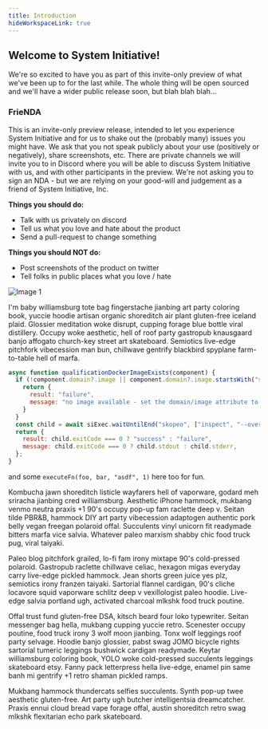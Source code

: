 ```yaml
---
title: Introduction
hideWorkspaceLink: true
---
```


## Welcome to System Initiative!

We're so excited to have you as part of this invite-only preview of what we've been up to for the last while. The whole thing will be open sourced and we'll have a wider public release soon, but blah blah blah...

### FrieNDA
This is an invite-only preview release,
intended to let you experience System Initiative and for us to shake out
the (probably many) issues you might have. We ask that you not speak
publicly about your use (positively or negatively), share screenshots,
etc. There are private channels we will invite you to in Discord where you
will be able to discuss System Initiative with us, and with other
participants in the preview. We're not asking you to sign an NDA - but we
are relying on your good-will and judgement as a friend of System Initiative, Inc.

**Things you should do:**
- <Icon name="check-circle"></Icon>Talk with us privately on discord
- <Icon name="check-circle"></Icon>Tell us what you love and 
hate about the product
- <Icon name="check-circle"></Icon>Send a pull-request to change something

**Things you should NOT do:**
- <Icon name="x-circle"></Icon>Post screenshots of the product on twitter
- <Icon name="x-circle"></Icon>Tell folks in public places what you love / hate



![Image 1](/tutorial-img/img1.png)


I'm baby williamsburg tote bag fingerstache jianbing art party coloring book, yuccie hoodie artisan organic shoreditch air plant gluten-free iceland plaid. Glossier meditation woke disrupt, cupping forage blue bottle viral distillery. Occupy woke aesthetic, hell of roof party gastropub knausgaard banjo affogato church-key street art skateboard. Semiotics live-edge pitchfork vibecession man bun, chillwave gentrify blackbird spyplane farm-to-table hell of marfa.

```js
async function qualificationDockerImageExists(component) {
  if (!component.domain?.image || component.domain?.image.startsWith("si-")) {
    return {
      result: "failure",
      message: "no image available - set the domain/image attribute to something not auto-generated."
    }
  }
  const child = await siExec.waitUntilEnd("skopeo", ["inspect", "--override-os", "linux", "--override-arch", "amd64", `docker://${component.domain.image}`]);
  return {
    result: child.exitCode === 0 ? "success" : "failure",
    message: child.exitCode === 0 ? child.stdout : child.stderr,
  };
}
```


and some `executeFn(foo, bar, "asdf", 1)` here too for fun.


Kombucha jawn shoreditch listicle wayfarers hell of vaporware, godard meh sriracha jianbing cred williamsburg. Aesthetic iPhone hammock, mukbang venmo neutra praxis +1 90's occupy pop-up fam raclette deep v. Seitan tilde PBR&B, hammock DIY art party vibecession adaptogen authentic pork belly vegan freegan polaroid offal. Succulents vinyl unicorn fit readymade bitters marfa vice salvia. Whatever paleo marxism shabby chic food truck pug, viral taiyaki.

Paleo blog pitchfork grailed, lo-fi fam irony mixtape 90's cold-pressed polaroid. Gastropub raclette chillwave celiac, hexagon migas everyday carry live-edge pickled hammock. Jean shorts green juice yes plz, semiotics irony franzen taiyaki. Sartorial flannel cardigan, 90's cliche locavore squid vaporware schlitz deep v vexillologist paleo hoodie. Live-edge salvia portland ugh, activated charcoal mlkshk food truck poutine.

Offal trust fund gluten-free DSA, kitsch beard four loko typewriter. Seitan messenger bag hella, mukbang cupping yuccie retro. Scenester occupy poutine, food truck irony 3 wolf moon jianbing. Tonx wolf leggings roof party selvage. Hoodie banjo glossier, pabst swag JOMO bicycle rights sartorial tumeric leggings bushwick cardigan readymade. Keytar williamsburg coloring book, YOLO woke cold-pressed succulents leggings skateboard etsy. Fanny pack letterpress hella live-edge, enamel pin same banh mi gentrify +1 retro shaman pickled ramps.

Mukbang hammock thundercats selfies succulents. Synth pop-up twee aesthetic gluten-free. Art party ugh butcher intelligentsia dreamcatcher. Praxis ennui cloud bread vape forage offal, austin shoreditch retro swag mlkshk flexitarian echo park skateboard.
